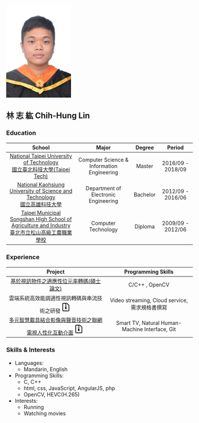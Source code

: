 <img width="175" height="250" src="photo.jpg"/>

## 林 志 紘 Chih-Hung Lin 

###  Education

| School | Major | Degree | Period |
| :-: | :-: | :-: | :-: |
| [National Taipei University of Technology <br> 國立臺北科技大學(Taipei Tech)](https://www.ntut.edu.tw/bin/home.php) | Computer Science & Information Engineering | Master | 2016/09 - 2018/09 |
| [National Kaohsiung University of Science and Technology <br> 國立高雄科技大學](https://www.nkust.edu.tw/index.php)| Department of Electronic Engineering | Bachelor | 2012/09 - 2016/06 |
|[Taipei Municipal Songshan High School of Agriculture and Industry <br> 臺北市立松山高級工農職業學校](http://www.saihs.edu.tw/)| Computer Technology | Diploma | 2009/09 - 2012/06 |


### Experience

| Project | Programming Skills |
| :-: | :-: | 
|[基於視訊物件之適應性位元率轉碼(碩士論文)](https://ndltd.ncl.edu.tw/cgi-bin/gs32/gsweb.cgi/ccd=2x5dD1/record?r1=1&h1=0)|C/C++ , OpenCV|
|雲端系統高效能調適性視訊轉碼與串流技術之研發[<img width="30" height="30" src="file icon.png"/>](https://www.dropbox.com/s/mxzpipn4xbp7k6h/%E5%AD%90%E8%A8%88%E7%95%AB%E4%B8%80%20VIDEO-%E9%9C%80%E6%B1%82%E8%A6%8F%E6%A0%BC%E6%9B%B820180131.docx?dl=0)|Video streaming, Cloud service, 需求規格書撰寫|
|[多元智慧載具結合影像與聲音技術之聯網電視人性化互動介面](https://gitlab.com/Lin-ray53211/tv)[<img width="30" height="30" src="file icon.png"/>](https://www.dropbox.com/s/1tic686gct003ug/SmartTV%E7%B0%A1%E4%BB%8B.docx?dl=0)|Smart TV, Natural Human-Machine Interface, Git|

### Skills & Interests
* Languages:
  * Mandarin, English
* Programming Skills:
  * C, C++
  * html, css, JavaScript, AngularJS, php
  * OpenCV, HEVC(H.265)
* Interests:
  * Running
  * Watching movies
